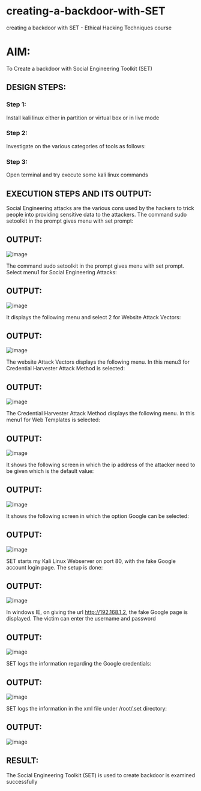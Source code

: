 # creating-a-backdoor-with-SET
creating a backdoor with SET - Ethical Hacking Techniques course

# AIM:
To Create a backdoor with Social Engineering Toolkit (SET)

## DESIGN STEPS:

### Step 1:

Install kali linux either in partition or virtual box or in live mode


### Step 2:

Investigate on the various categories of tools as follows:

### Step 3:

Open terminal and try execute some kali linux commands

## EXECUTION STEPS AND ITS OUTPUT:
Social Engineering attacks are the various cons used by the hackers to trick people into providing sensitive data to the attackers. 
The command sudo setoolkit in the prompt gives menu with set prompt:

## OUTPUT:
![image](https://github.com/Bharath745/creating-a-backdoor-with-SET/assets/94508354/cb9a5d78-2bff-4596-b5d7-801e7095c41c)


The command sudo setoolkit in the prompt gives menu with set prompt. Select menu1 for Social Engineering Attacks:

## OUTPUT:
![image](https://github.com/Bharath745/creating-a-backdoor-with-SET/assets/94508354/0de124cc-2dfc-4d7d-bac1-c3f3478bd624)


It displays the following menu and select 2 for Website Attack Vectors:

## OUTPUT:
![image](https://github.com/Bharath745/creating-a-backdoor-with-SET/assets/94508354/d28df64e-936c-4bdf-83b4-186433bab429)



The website Attack Vectors displays the following menu. In this menu3 for Credential Harvester Attack Method is selected:

## OUTPUT:
![image](https://github.com/Bharath745/creating-a-backdoor-with-SET/assets/94508354/05206243-8084-4551-92b3-963d3d41f101)


The Credential Harvester Attack Method displays the following menu. In this menu1 for Web Templates is selected:

## OUTPUT:
![image](https://github.com/Bharath745/creating-a-backdoor-with-SET/assets/94508354/47e3ae1d-ae4c-4902-9672-46199b552ee4)


It shows the following screen in which the ip address of the attacker need to be given which is the default value:

## OUTPUT:
![image](https://github.com/Bharath745/creating-a-backdoor-with-SET/assets/94508354/3e8316c2-dabd-41f7-8345-89b86c58192d)

It shows the following screen in which the option Google can be selected:

## OUTPUT:
![image](https://github.com/Bharath745/creating-a-backdoor-with-SET/assets/94508354/dfe4fce0-2d57-44ea-824a-8e164dad0e59)


SET starts my Kali Linux Webserver on port 80, with the fake Google account login page. The setup is done:

## OUTPUT:
![image](https://github.com/Bharath745/creating-a-backdoor-with-SET/assets/94508354/992a7955-3d03-4ba3-8cab-fb2843b63788)


In windows IE, on giving the url http://192.168.1.2, the fake Google page is displayed. The victim can enter the username and password

## OUTPUT:
![image](https://github.com/Bharath745/creating-a-backdoor-with-SET/assets/94508354/6008455f-2da6-4a41-ad26-3544400ea5e9)

SET logs the information regarding the Google credentials:

## OUTPUT:
![image](https://github.com/Bharath745/creating-a-backdoor-with-SET/assets/94508354/ef861a0e-1fdb-4da6-b3f6-c837b8232591)


SET logs the information in the xml file under /root/.set directory:

## OUTPUT:
![image](https://github.com/Bharath745/creating-a-backdoor-with-SET/assets/94508354/ff55c6c7-e5d8-42e2-a687-4bc842563351)

## RESULT:
The Social Engineering Toolkit (SET) is used to create backdoor is  examined successfully
